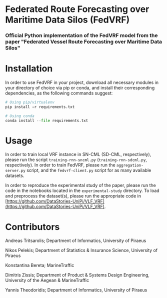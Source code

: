 # Federated Route Forecasting over Maritime Data Silos (FedVRF)
### Official Python implementation of the FedVRF model from the paper "Federated Vessel Route Forecasting over Maritime Data Silos"


# Installation 

In order to use FedVRF in your project, download all necessary modules in your directory of choice via pip or conda, and install their corresponding dependencies, as the following commands suggest:

```Python
# Using pip/virtualenv
pip install −r requirements.txt

# Using conda
conda install --file requirements.txt
```


# Usage

In order to train local VRF instance in SN-CML (SD-CML, respectively), please run the script ```training-rnn-sncml.py``` (```training-rnn-sdcml.py```, respectively). In order to train FedVRF, please run the ```aggregation-server.py``` script, and the ```fedvrf-client.py``` script for as many available datasets. 

In order to reproduce the experimental study of the paper, please run the code in the notebooks located in the ```experimental-study``` directory. To load and preprocess the dataset(s), please run the appropriate code in [https://github.com/DataStories-UniPi/VLF_VRF](https://github.com/DataStories-UniPi/VLF_VRF).


# Contributors
Andreas Tritsarolis; Department of Informatics, University of Piraeus

Nikos Pelekis; Department of Statistics & Insurance Science, University of Piraeus

Konstantina Bereta; MarineTraffic

Dimitris Zissis; Department of Product & Systems Design Engineering, University of the Aegean & MarineTraffic

Yannis Theodoridis; Department of Informatics, University of Piraeus

